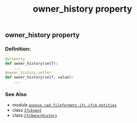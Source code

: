 ﻿---
title: owner_history property
second_title: Aspose.CAD for Python via .NET API References
description: 
type: docs
weight: 140
url: /python-net/aspose.cad.fileformats.ifc.ifc4.entities/ifcevent/owner_history/
is_root: false
---

## owner_history property

### Definition:
```python
@property
def owner_history(self):
    ...
@owner_history.setter
def owner_history(self, value):
    ...
```

### See Also
* module [`aspose.cad.fileformats.ifc.ifc4.entities`](../../)
* class [`IfcEvent`](/cad/python-net/aspose.cad.fileformats.ifc.ifc4.entities/ifcevent)
* class [`IfcOwnerHistory`](/cad/python-net/aspose.cad.fileformats.ifc.ifc4.entities/ifcownerhistory)
